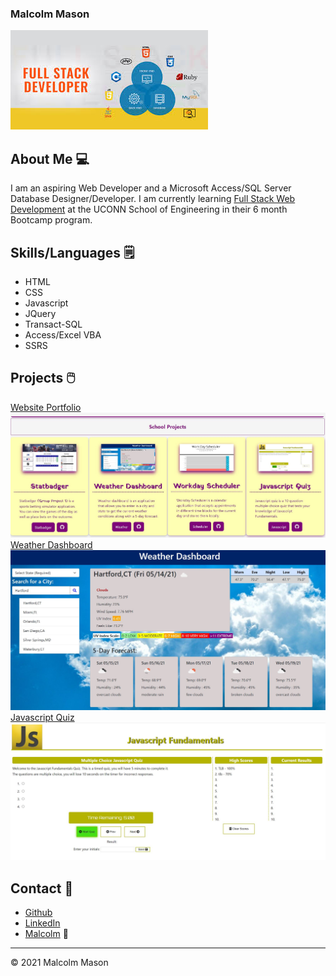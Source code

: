 ### Malcolm Mason

![Header Image](header.jpg)

## About Me 💻

I am an aspiring Web Developer and a Microsoft Access/SQL Server Database Designer/Developer. I am currently learning [Full Stack Web Development](https://bootcamp.uconn.edu/) at the UCONN School of Engineering in their 6 month Bootcamp program.

## Skills/Languages 🗒️
- HTML
- CSS
- Javascript 
- JQuery
- Transact-SQL
- Access/Excel VBA
- SSRS

## Projects 🖱️
[Website Portfolio](https://malmason.github.io/masonprofile/) ![portfolio](portfolio.JPG)
[Weather Dashboard](https://malmason.github.io/weather-api/) ![portfolio](weather.jpg)
[Javascript Quiz](https://malmason.github.io/javascript-quiz/) ![portfolio](javascript.jpg)


## Contact 📱

- [Github](https://github.com/malmason) 
- [LinkedIn](https://www.linkedin.com/in/malcolm-mason-1491a31b9/) 
- [Malcolm](mailto:malmason66@gmail.com) 📧

---
&copy; 2021 Malcolm Mason
<!--
**malmason/malmason** is a ✨ _special_ ✨ repository because its `README.md` (this file) appears on your GitHub profile.

Here are some ideas to get you started:

- 🔭 I’m currently working on ...
- 🌱 I’m currently learning ...
- 👯 I’m looking to collaborate on ...
- 🤔 I’m looking for help with ...
- 💬 Ask me about ...
- 📫 How to reach me: ...
- 😄 Pronouns: ...
- ⚡ Fun fact: ...
-->
